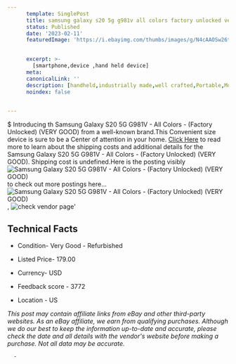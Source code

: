 ```yaml
---
      template: SinglePost
      title: samsung galaxy s20 5g g981v all colors factory unlocked very good 
      status: Published
      date: '2023-02-11'
      featuredImage: 'https://i.ebayimg.com/thumbs/images/g/N4cAAOSw26tjPxs6/s-l225.jpg'
       

      excerpt: >-
        [smartphone,device ,hand held device]
      meta:
      canonicalLink: ''
      description: [handheld,industrially made,well crafted,Portable,Mobile,Compact,Convenient,Lightweight,Maneuverable,Man-portable,Miniature,Carriable,Hand-held,Light,Holdable,Transportable,Mobile device,Pocket-sized,On-the-go,Wireless,Cordless,Compact size,Convenient size, smartphone,device ,hand held device]
      noindex: false
      

---
```

$
      Introducing th Samsung Galaxy S20 5G G981V - All Colors - (Factory Unlocked)  (VERY GOOD) from a well-known brand.This Convenient size device  is sure to be a Center of attention  in your home. [Click Here](https://www.ebay.com/itm/403925334505?hash=item5e0bd379e9%3Ag%3AN4cAAOSw26tjPxs6&mkevt=1&mkcid=1&mkrid=711-53200-19255-0&campid=%253CePNCampaignId%253E&customid=%253CreferenceId%253E&toolid=10049) to read more to learn about the shipping costs and additional details for the Samsung Galaxy S20 5G G981V - All Colors - (Factory Unlocked)  (VERY GOOD). Shipping cost is undefined.Here is the posting visibly ![Samsung Galaxy S20 5G G981V - All Colors - (Factory Unlocked)  (VERY GOOD)](https://i.ebayimg.com/thumbs/images/g/N4cAAOSw26tjPxs6/s-l225.jpg) to check out more postings here... ![Samsung Galaxy S20 5G G981V - All Colors - (Factory Unlocked)  (VERY GOOD)](https://i.ebayimg.com/images/g/N4cAAOSw26tjPxs6/s-l1600.jpg), ![check vendor page](https://origin-galleryplus.ebayimg.com/ws/web/403925334505_2_0_1/225x225.jpg,https://origin-galleryplus.ebayimg.com/ws/web/403925334505_3_0_1/225x225.jpg,https://origin-galleryplus.ebayimg.com/ws/web/403925334505_4_0_1/225x225.jpg,https://origin-galleryplus.ebayimg.com/ws/web/403925334505_5_0_1/225x225.jpg,https://origin-galleryplus.ebayimg.com/ws/web/403925334505_6_0_1/225x225.jpg,https://origin-galleryplus.ebayimg.com/ws/web/403925334505_7_0_1/225x225.jpg,https://origin-galleryplus.ebayimg.com/ws/web/403925334505_8_0_1/225x225.jpg,https://origin-galleryplus.ebayimg.com/ws/web/403925334505_9_0_1/225x225.jpg)'

      

 ## Technical Facts 



     
      

 - Condition- Very Good - Refurbished 


      

 - Listed Price- 179.00 


      

 - Currency- USD 


      

 - Feedback score - 3772 


      

 - Location - US 


      
      

 *_This post may contain affiliate links from eBay and other third-party websites. As an eBay affiliate, we earn from qualifying purchases. Although we do our best to keep the information up-to-date and accurate, please check the date and all details with the vendor's website before making a purchase. Not all data may be accurate._*




      -
